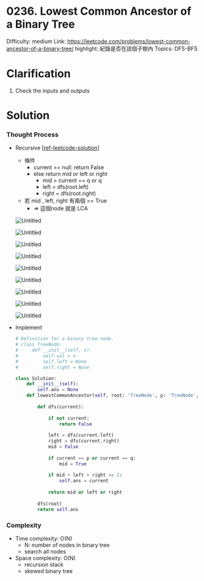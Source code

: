 # 0236. Lowest Common Ancestor of a Binary Tree

Difficulty: medium
Link: https://leetcode.com/problems/lowest-common-ancestor-of-a-binary-tree/
highlight: 紀錄是否在該個子樹內
Topics: DFS-BFS

# Clarification

1. Check the inputs and outputs

# Solution

### Thought Process

- Recursive [[ref-leetcode-solution]](https://leetcode.com/problems/lowest-common-ancestor-of-a-binary-tree/solution/)
    - 條件
        - current == null: return False
        - else return mid or left or right
            - mid = current == q or q
            - left = dfs(root.left)
            - right = dfs(root.right)
    - 若 mid , left, right 有兩個 == True
        - ⇒ 這個node 就是 LCA
    
    ![Untitled](./Untitled.png)
    
    ![Untitled](./Untitled%201.png)
    
    ![Untitled](./Untitled%202.png)
    
    ![Untitled](./Untitled%203.png)
    
    ![Untitled](./Untitled%204.png)
    
    ![Untitled](./Untitled%205.png)
    
    ![Untitled](./Untitled%206.png)
    
    ![Untitled](./Untitled%207.png)
    
    ![Untitled](./Untitled%208.png)
    
- Implement
    
    ```python
    # Definition for a binary tree node.
    # class TreeNode:
    #     def __init__(self, x):
    #         self.val = x
    #         self.left = None
    #         self.right = None
    
    class Solution:
        def __init__(self):
            self.ans = None
        def lowestCommonAncestor(self, root: 'TreeNode', p: 'TreeNode', q: 'TreeNode') -> 'TreeNode':
            
            def dfs(current):
                
                if not current:
                    return False
                
                left = dfs(current.left)
                right = dfs(current.right)
                mid = False
                
                if current == p or current == q:
                    mid = True
                
                if mid + left + right >= 2:
                    self.ans = current
                
                return mid or left or right
            
            dfs(root)
            return self.ans
    ```
    

### Complexity

- Time complexity: O(N)
    - N: number of nodes in binary tree
    - search all nodes
- Space complexity: O(N)
    - recursion stack
    - skewed binary tree